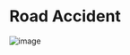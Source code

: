# Road Accident

![image](https://github.com/Odejohn/-road_accident/assets/136746123/cdec829c-90ac-4a94-a69e-f74617fe2fb3)
